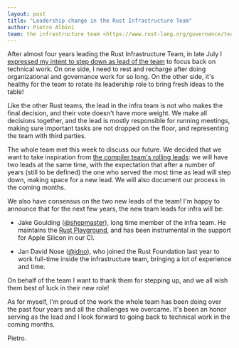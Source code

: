```yaml
---
layout: post
title: "Leadership change in the Rust Infrastructure Team"
author: Pietro Albini
team: the infrastructure team <https://www.rust-lang.org/governance/teams/infra>
---
```


After almost four years leading the Rust Infrastructure Team, in late July I
[expressed my intent to step down as lead of the team][resign] to focus back on
technical work. On one side, I need to rest and recharge after doing
organizational and governance work for so long. On the other side, it's healthy
for the team to rotate its leadership role to bring fresh ideas to the table!

Like the other Rust teams, the lead in the infra team is not who makes the
final decision, and their vote doesn't have more weight. We make all decisions
together, and the lead is mostly responsible for running meetings, making sure
important tasks are not dropped on the floor, and representing the team with
third parties.

The whole team met this week to discuss our future. We decided that we want to
take inspiration from [the compiler team's rolling leads][compiler]: we will
have two leads at the same time, with the expectation that after a number of
years (still to be defined) the one who served the most time as lead will step
down, making space for a new lead. We will also document our process in the
coming months.

We also have consensus on the two new leads of the team! I'm happy to announce
that for the next few years, the new team leads for infra will be:

* Jake Goulding ([@shepmaster]), long time member of the infra team. He
  maintains the [Rust Playground][play], and has been instrumental in the
  support for Apple Silicon in our CI.

* Jan David Nose ([@jdno]), who joined the Rust Foundation last year to work
  full-time inside the infrastructure team, bringing a lot of experience and
  time.

On behalf of the team I want to thank them for stepping up, and we all wish
them best of luck in their new role!

As for myself, I'm proud of the work the whole team has been doing over the
past four years and all the challenges we overcame. It's been an honor serving
as the lead and I look forward to going back to technical work in the coming
months.

Pietro.

[resign]: https://rust-lang.zulipchat.com/#narrow/stream/242791-t-infra/topic/team.20leadership/near/380328076
[compiler]: https://rust-lang.github.io/rfcs/3262-compiler-team-rolling-leads.html
[play]: https://play.rust-lang.org
[@shepmaster]: https://github.com/shepmaster
[@jdno]: https://github.com/jdno
